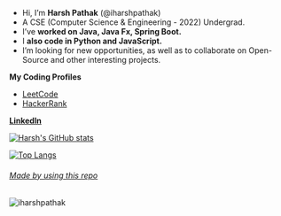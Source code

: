 
-  Hi, I’m **Harsh Pathak** (@iharshpathak)
-  A CSE (Computer Science & Engineering - 2022) Undergrad.
-  I’ve **worked on Java, Java Fx, Spring Boot.**
-  I **also code in Python and JavaScript.**
-  I’m looking for new opportunities, as well as to collaborate on Open-Source and other interesting projects.
<!--📫 How to reach me (just ping me via a message)-->
<!---
iharshpathak/iharshpathak is a ✨ special ✨ repository because its `README.md` (this file) appears on your GitHub profile.
You can click the Preview link to take a look at your changes.
--->
**My Coding Profiles**
- [LeetCode](https://leetcode.com/iamharshpathak)
- [HackerRank](https://www.hackerrank.com/iamhp)

 **[LinkedIn](https://www.linkedin.com/in/itsharshpathak)**
  
  
  [![Harsh's GitHub stats](https://github-readme-stats.vercel.app/api?username=gs1719&show_icons=true&theme=dark)](https://github.com/iharshpathak)

[![Top Langs](https://github-readme-stats.vercel.app/api/top-langs/?username=gs1719&langs_count=8)](https://github.com/iharshpathak)

###### [Made by using this repo](https://github.com/anuraghazra/github-readme-stats)

![iharshpathak](https://user-images.githubusercontent.com/83153262/115984460-c90a4a80-a5c4-11eb-888c-25faeb3542fa.gif)
